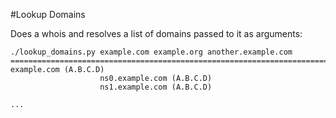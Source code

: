 #Lookup Domains

Does a whois and resolves a list of domains passed to it as arguments:

```
./lookup_domains.py example.com example.org another.example.com
==============================================================================
example.com (A.B.C.D)
                    ns0.example.com (A.B.C.D)
                    ns1.example.com (A.B.C.D)

...

```


